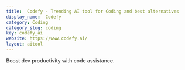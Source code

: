 ```yaml
---
title:  Codefy - Trending AI tool for Coding and best alternatives
display_name:  Codefy
category: Coding
category_slug: coding
key: codefy_ai
website: https://www.codefy.ai/
layout: aitool
---
```


Boost dev productivity with code assistance.
